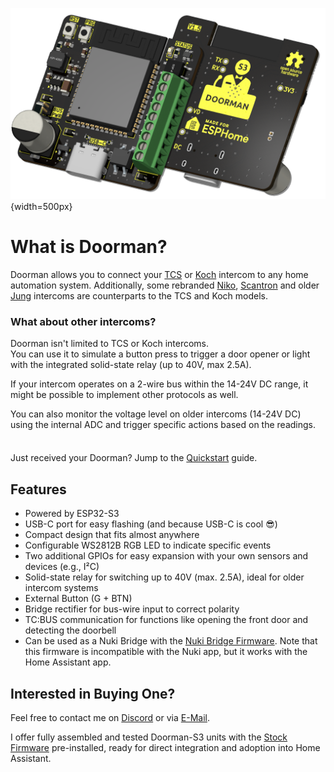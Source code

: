 ![PCB front and back](./images/title_dark.png){width=500px}

# What is Doorman?

Doorman allows you to connect your [TCS](https://www.tcsag.de/) or [Koch](https://www.kochag.ch/) intercom to any home automation system. Additionally, some rebranded [Niko](https://www.niko.eu/), [Scantron](https://scantron.dk/) and older [Jung](https://www.jung-group.com/) intercoms are counterparts to the TCS and Koch models.

### What about other intercoms?
Doorman isn't limited to TCS or Koch intercoms.\
You can use it to simulate a button press to trigger a door opener or light with the integrated solid-state relay (up to 40V, max 2.5A).

If your intercom operates on a 2-wire bus within the 14-24V DC range, it might be possible to implement other protocols as well.

You can also monitor the voltage level on older intercoms (14-24V DC) using the internal ADC and trigger specific actions based on the readings.

<div class="tip custom-block" style="padding-top: 8px">

Just received your Doorman? Jump to the [Quickstart](getting-started) guide.

</div>

## Features

- Powered by ESP32-S3
- USB-C port for easy flashing (and because USB-C is cool 😎)
- Compact design that fits almost anywhere
- Configurable WS2812B RGB LED to indicate specific events
- Two additional GPIOs for easy expansion with your own sensors and devices (e.g., I²C)
- Solid-state relay for switching up to 40V (max. 2.5A), ideal for older intercom systems
- External Button (G + BTN)
- Bridge rectifier for bus-wire input to correct polarity
- TC:BUS communication for functions like opening the front door and detecting the doorbell
- Can be used as a Nuki Bridge with the [Nuki Bridge Firmware](firmware/nuki-bridge-firmware). Note that this firmware is incompatible with the Nuki app, but it works with the Home Assistant app.

## Interested in Buying One?

Feel free to contact me on [Discord](https://discord.gg/t2d34dvmBf) or via [E-Mail](mailto:flo@azon.ai?subject=Doorman).

I offer fully assembled and tested Doorman-S3 units with the [Stock Firmware](firmware/stock-firmware) pre-installed, ready for direct integration and adoption into Home Assistant.